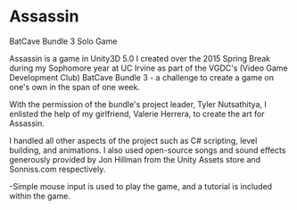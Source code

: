 # Assassin
BatCave Bundle 3 Solo Game

Assassin is a game in Unity3D 5.0 I created over the 2015 Spring Break during my Sophomore year at UC Irvine as part of the VGDC's (Video Game Development Club) BatCave Bundle 3 - a challenge to create a game on one's own in the span of one week.

With the permission of the bundle's project leader, Tyler Nutsathitya, I enlisted the help of my girlfriend, Valerie Herrera, to create the art for Assassin.

I handled all other aspects of the project such as C# scripting, level building, and animations.  I also used open-source songs and sound effects generously provided by Jon Hillman from the Unity Assets store and Sonniss.com respectively.

  -Simple mouse input is used to play the game, and a tutorial is included within the game.
